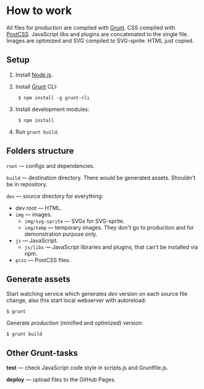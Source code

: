 # How to work

All files for production are compiled with [Grunt]. CSS compiled with [PostCSS]. JavaScript libs and plugins are concatenated to the single file. Images are optimized and SVG compiled to SVG-sprite. HTML just copied.

## Setup

1. Install [Node.js].
2. Install [Grunt] CLI:

		$ npm install -g grunt-cli

3. Install development modules:

		$ npm install

4. Run `grunt build`.

## Folders structure

`root` — configs and dependencies.

`build` — destination directory. There would be generated assets. Shouldn't be in repository.

`dev` — source directory for everything:

* dev root — HTML.
* `img` — images.
	* `img/svg-sprite` — SVGs for SVG-sprite.
	* `img/temp` — temporary images. They don't go to production and for demonstration purpose only.
* `js` — JavaScript.
	* `js/libs` — JavaScript libraries and plugins, that can't be installed via npm.
* `pcss` — PostCSS files.

## Generate assets

Start watching service which generates _dev_ version on each source file change, also this start local webserver with autoreload:

	$ grunt

Generate _production_ (minified and optimized) version:

	$ grunt build

## Other Grunt-tasks

**test** — check JavaScript code style in scripts.js and Gruntfile.js.

**deploy** — upload files to the GitHub Pages.

[Grunt]: http://gruntjs.com/
[PostCSS]: https://github.com/postcss/postcss/
[Node.js]: https://nodejs.org/
